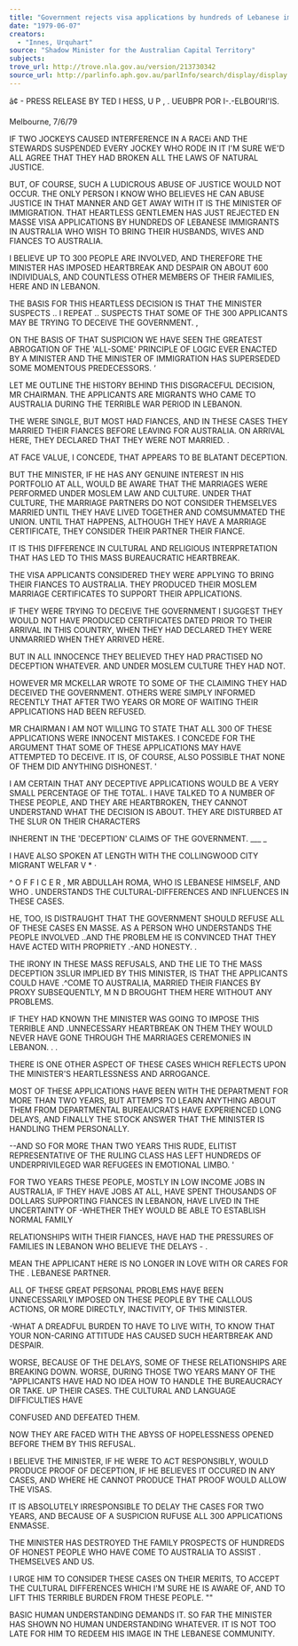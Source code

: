 ```yaml
---
title: "Government rejects visa applications by hundreds of Lebanese immigrants in Australia"
date: "1979-06-07"
creators:
  - "Innes, Urquhart"
source: "Shadow Minister for the Australian Capital Territory"
subjects:
trove_url: http://trove.nla.gov.au/version/213730342
source_url: http://parlinfo.aph.gov.au/parlInfo/search/display/display.w3p;query=Id%3A%22media/pressrel/HPR08005242%22
---
```


 â¢  - PRESS RELEASE BY TED I HESS,  U P ,  .  UEUBPR POR I-.-ELBOURI'IS.

 Melbourne, 7/6/79

 IF TWO JOCKEYS CAUSED INTERFERENCE IN A RACEi AND THE STEWARDS  SUSPENDED EVERY JOCKEY WHO RODE IN IT I'M SURE WE'D ALL AGREE THAT  THEY HAD BROKEN ALL THE LAWS OF NATURAL JUSTICE.

 BUT, OF COURSE, SUCH A LUDICROUS ABUSE OF JUSTICE WOULD NOT OCCUR. THE ONLY PERSON I KNOW WHO BELIEVES HE CAN ABUSE JUSTICE IN THAT  MANNER AND GET AWAY WITH IT IS THE MINISTER OF IMMIGRATION. THAT  HEARTLESS GENTLEMEN HAS JUST REJECTED EN MASSE VISA APPLICATIONS  BY HUNDREDS OF LEBANESE IMMIGRANTS IN AUSTRALIA WHO WISH TO BRING  THEIR HUSBANDS, WIVES AND FIANCES TO AUSTRALIA.

 I BELIEVE UP TO 300 PEOPLE ARE INVOLVED, AND THEREFORE THE MINISTER  HAS IMPOSED HEARTBREAK AND DESPAIR ON ABOUT 600 INDIVIDUALS, AND  COUNTLESS OTHER MEMBERS OF THEIR FAMILIES, HERE AND IN LEBANON.

 THE BASIS FOR THIS HEARTLESS DECISION IS THAT THE MINISTER SUSPECTS .. I  REPEAT .. SUSPECTS THAT SOME OF THE 300 APPLICANTS MAY BE TRYING TO DECEIVE THE GOVERNMENT. ,

 ON THE BASIS OF THAT SUSPICION WE HAVE SEEN THE GREATEST ABROGATION  OF THE 'ALL-SOME' PRINCIPLE OF LOGIC EVER ENACTED BY A MINISTER  AND THE MINISTER OF IMMIGRATION HAS SUPERSEDED SOME MOMENTOUS  PREDECESSORS. ‘

 LET ME OUTLINE THE HISTORY BEHIND THIS DISGRACEFUL DECISION, MR  CHAIRMAN. THE APPLICANTS ARE MIGRANTS WHO CAME TO AUSTRALIA DURING  THE TERRIBLE WAR PERIOD IN LEBANON.

 THE WERE SINGLE, BUT MOST HAD FIANCES, AND IN THESE CASES THEY  MARRIED THEIR FIANCES BEFORE LEAVING FOR AUSTRALIA. ON ARRIVAL HERE, THEY DECLARED THAT THEY WERE NOT MARRIED. .

 AT FACE VALUE, I CONCEDE, THAT APPEARS TO BE BLATANT DECEPTION.

 BUT THE MINISTER, IF HE HAS ANY GENUINE INTEREST IN HIS PORTFOLIO  AT ALL, WOULD BE AWARE THAT THE MARRIAGES WERE PERFORMED UNDER  MOSLEM LAW AND CULTURE. UNDER THAT CULTURE, THE MARRIAGE PARTNERS  DO NOT CONSIDER THEMSELVES MARRIED UNTIL THEY HAVE LIVED TOGETHER  AND COMSUMMATED THE UNION. UNTIL THAT HAPPENS, ALTHOUGH THEY HAVE  A MARRIAGE CERTIFICATE, THEY CONSIDER THEIR PARTNER THEIR FIANCE.

 IT IS THIS DIFFERENCE IN CULTURAL AND RELIGIOUS INTERPRETATION  THAT HAS LED TO THIS MASS BUREAUCRATIC HEARTBREAK.

 THE VISA APPLICANTS CONSIDERED THEY WERE APPLYING TO BRING THEIR  FIANCES TO AUSTRALIA. THEY PRODUCED THEIR MOSLEM MARRIAGE  CERTIFICATES TO SUPPORT THEIR APPLICATIONS.

 IF THEY WERE TRYING TO DECEIVE THE GOVERNMENT I SUGGEST THEY WOULD  NOT HAVE PRODUCED CERTIFICATES DATED PRIOR TO THEIR ARRIVAL IN THIS  COUNTRY, WHEN THEY HAD DECLARED THEY WERE UNMARRIED WHEN THEY ARRIVED  HERE.

 BUT IN ALL INNOCENCE THEY BELIEVED THEY HAD PRACTISED NO DECEPTION  WHATEVER. AND UNDER MOSLEM CULTURE THEY HAD NOT.

 HOWEVER MR MCKELLAR WROTE TO SOME OF THE CLAIMING THEY HAD DECEIVED  THE GOVERNMENT. OTHERS WERE SIMPLY INFORMED RECENTLY THAT AFTER TWO  YEARS OR MORE OF WAITING THEIR APPLICATIONS HAD BEEN REFUSED.

 MR CHAIRMAN I AM NOT WILLING TO STATE THAT ALL 300 OF THESE  APPLICATIONS WERE INNOCENT MISTAKES. I CONCEDE FOR THE ARGUMENT THAT  SOME OF THESE APPLICATIONS MAY HAVE ATTEMPTED TO DECEIVE. IT IS, OF  COURSE, ALSO POSSIBLE THAT NONE OF THEM DID ANYTHING DISHONEST. '

 I AM CERTAIN THAT ANY DECEPTIVE APPLICATIONS WOULD BE A VERY SMALL  PERCENTAGE OF THE TOTAL. I HAVE TALKED TO A NUMBER OF THESE PEOPLE,  AND THEY ARE HEARTBROKEN, THEY CANNOT UNDERSTAND WHAT THE DECISION  IS ABOUT. THEY ARE DISTURBED AT THE SLUR ON THEIR CHARACTERS 

 INHERENT IN THE 'DECEPTION' CLAIMS OF THE GOVERNMENT. ___ _

 I HAVE ALSO SPOKEN AT LENGTH WITH THE COLLINGWOOD CITY MIGRANT WELFAR V *  · 

 ^  O F F I C E R  , MR ABDULLAH ROMA,  WHO IS LEBANESE HIMSELF, AND WHO .  UNDERSTANDS THE CULTURAL-DIFFERENCES AND INFLUENCES IN THESE CASES.

 HE, TOO, IS DISTRAUGHT THAT THE GOVERNMENT SHOULD REFUSE ALL OF THESE  CASES EN MASSE. AS A PERSON WHO UNDERSTANDS THE PEOPLE INVOLVED  ..AND THE PROBLEM HE IS CONVINCED THAT THEY HAVE ACTED WITH PROPRIETY  .-AND HONESTY. .

 THE IRONY IN THESE MASS REFUSALS, AND THE LIE TO THE MASS DECEPTION  3SLUR IMPLIED BY THIS MINISTER, IS THAT THE APPLICANTS COULD HAVE  .^COME TO AUSTRALIA, MARRIED THEIR FIANCES BY PROXY SUBSEQUENTLY, M N D  BROUGHT THEM HERE WITHOUT ANY PROBLEMS.

 IF THEY HAD KNOWN THE MINISTER WAS GOING TO IMPOSE THIS TERRIBLE AND  .UNNECESSARY HEARTBREAK ON THEM THEY WOULD NEVER HAVE GONE THROUGH  THE MARRIAGES CEREMONIES IN LEBANON. .  .

 THERE IS ONE OTHER ASPECT OF THESE CASES WHICH REFLECTS UPON THE  MINISTER'S HEARTLESSNESS AND ARROGANCE.

 MOST OF THESE APPLICATIONS HAVE BEEN WITH THE DEPARTMENT FOR MORE  THAN TWO YEARS, BUT ATTEMPS TO LEARN ANYTHING ABOUT THEM FROM  DEPARTMENTAL BUREAUCRATS HAVE EXPERIENCED LONG DELAYS, AND FINALLY  THE STOCK ANSWER THAT THE MINISTER IS HANDLING THEM PERSONALLY.

 --AND SO FOR MORE THAN TWO YEARS THIS RUDE, ELITIST REPRESENTATIVE  OF THE RULING CLASS HAS LEFT HUNDREDS OF UNDERPRIVILEGED WAR  REFUGEES IN EMOTIONAL LIMBO. '

 FOR TWO YEARS THESE PEOPLE, MOSTLY IN LOW INCOME JOBS IN AUSTRALIA, IF THEY HAVE JOBS AT ALL, HAVE SPENT THOUSANDS OF DOLLARS  SUPPORTING FIANCES IN LEBANON, HAVE LIVED IN THE UNCERTAINTY OF  -WHETHER THEY WOULD BE ABLE TO ESTABLISH NORMAL FAMILY 

 RELATIONSHIPS WITH THEIR FIANCES, HAVE HAD THE PRESSURES OF  FAMILIES IN LEBANON WHO BELIEVE THE DELAYS - .

 MEAN THE APPLICANT HERE IS NO LONGER IN LOVE WITH OR CARES FOR THE  .  LEBANESE PARTNER.

 ALL OF THESE GREAT PERSONAL PROBLEMS HAVE BEEN UNNECESSARILY  IMPOSED ON THESE PEOPLE BY THE CALLOUS ACTIONS, OR MORE  DIRECTLY, INACTIVITY, OF THIS MINISTER.

 -WHAT A DREADFUL BURDEN TO HAVE TO LIVE WITH, TO KNOW THAT YOUR  NON-CARING ATTITUDE HAS CAUSED SUCH HEARTBREAK AND DESPAIR.

 WORSE, BECAUSE OF THE DELAYS, SOME OF THESE RELATIONSHIPS ARE  BREAKING DOWN. WORSE, DURING THOSE TWO YEARS MANY OF THE  "APPLICANTS HAVE HAD NO IDEA HOW TO HANDLE THE BUREAUCRACY OR TAKE. UP THEIR CASES. THE CULTURAL AND LANGUAGE DIFFICULTIES HAVE 

 CONFUSED AND DEFEATED THEM.

 NOW THEY ARE FACED WITH THE ABYSS OF HOPELESSNESS OPENED BEFORE  THEM BY THIS REFUSAL.

 I BELIEVE THE MINISTER, IF HE WERE TO ACT RESPONSIBLY, WOULD  PRODUCE PROOF OF DECEPTION, IF HE BELIEVES IT OCCURED IN ANY  CASES, AND WHERE HE CANNOT PRODUCE THAT PROOF WOULD ALLOW THE  VISAS.

 IT IS ABSOLUTELY IRRESPONSIBLE TO DELAY THE CASES FOR TWO YEARS, AND BECAUSE OF A SUSPICION RUFUSE ALL 300 APPLICATIONS ENMASSE.

 THE MINISTER HAS DESTROYED THE FAMILY PROSPECTS OF HUNDREDS OF  HONEST PEOPLE WHO HAVE COME TO AUSTRALIA TO ASSIST  .  THEMSELVES AND US.

 I URGE HIM TO CONSIDER THESE CASES ON THEIR MERITS, TO ACCEPT THE  CULTURAL DIFFERENCES WHICH I'M SURE HE IS AWARE OF, AND TO LIFT  THIS TERRIBLE BURDEN FROM THESE PEOPLE. ""

 BASIC HUMAN UNDERSTANDING DEMANDS IT. SO FAR THE MINISTER HAS SHOWN  NO HUMAN UNDERSTANDING WHATEVER. IT IS NOT TOO LATE FOR HIM TO  REDEEM HIS IMAGE IN THE LEBANESE COMMUNITY.

